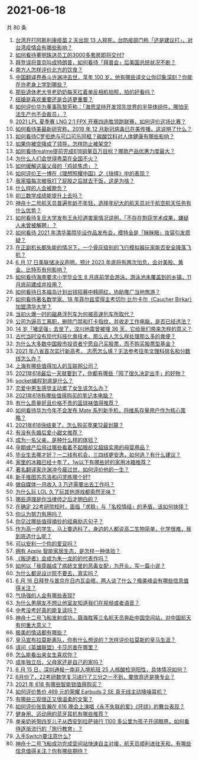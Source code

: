 # 2021-06-18

共 80 条

<!-- BEGIN -->
<!-- 最后更新时间 Fri Jun 18 2021 08:11:27 GMT+0800 (China Standard Time) -->

1. [台湾开打阿斯利康疫苗 2 天出现 13
   人猝死，台防疫部门称「还是建议打」，对台湾疫情会有哪些影响？](https://www.zhihu.com/question/465590341)
2. [如何看待董明珠送员工的3000多套房即将交付?](https://www.zhihu.com/question/465190639)
3. [拜登误将普京叫成特朗普，如何看待「拜普会」后美国总统状况不断？](https://www.zhihu.com/question/465544690)
4. [南方人怎样评价北方的饮食？](https://www.zhihu.com/question/31894251)
5. [中国翻译界泰斗许渊冲去世，享年 100
   岁，他有哪些译文让你印象深刻？你能在许老身上学到哪些？](https://www.zhihu.com/question/465502478)
6. [那些退休老大爷老奶奶每天扛着单反相机拍照，拍的好看吗？](https://www.zhihu.com/question/427864597)
7. [结婚是喜欢重要还是合适更重要？](https://www.zhihu.com/question/418802722)
8. [如何评价华为董事陈黎芳称：「海思坚持开发领先世界的半导体组件，哪怕无法生产也不会裁员」？](https://www.zhihu.com/question/464967844)
9. [2021 LPL 夏季赛 LNG 2:1 FPX
   开赛四连胜领跑联赛，如何评价这场比赛？](https://www.zhihu.com/question/465588866)
10. [如何看待美最新研究称，2019 年 12
    月新冠病毒已在美传播，这说明了什么？](https://www.zhihu.com/question/465273612)
11. [如何看待C罗拒绝与可口可乐同框？碳酸饮料对人体健康有哪些影响？](https://www.zhihu.com/question/465111118)
12. [如果你被空降成了领导，怎样防止被架空?](https://www.zhihu.com/question/58585512)
13. [如何看待realme提前完成618销量百万目标？哪款产品优惠力度最大？](https://www.zhihu.com/question/465333482)
14. [为什么人们会觉得粤菜在全国不火？](https://www.zhihu.com/question/420721242)
15. [如何缓解这届父母的「鸡娃焦虑」？](https://www.zhihu.com/question/451871565)
16. [如何评价王一博在《理想照耀中国》之《抉择》中的表现？](https://www.zhihu.com/question/465621952)
17. [我家猫每次被我打了屁股之后就去干饭，这是为啥？](https://www.zhihu.com/question/465059360)
18. [什么样的人会被欺负？](https://www.zhihu.com/question/460063819)
19. [初三数学成绩能提升上去吗？](https://www.zhihu.com/question/350482902)
20. [神舟十二号航天员普遍年龄不年轻，选择年纪大的航天员对于航空航天任务有什么优势？](https://www.zhihu.com/question/465284337)
21. [如何看待复旦大学发布王永珍遇害案情况说明，「不存在剽窃学术成果，嫌疑人未曾被解聘」？](https://www.zhihu.com/question/465629537)
22. [如何看待 2021
    年清华美院毕设作品发布会，模特全是「眯眯眼」妆容引发质疑？](https://www.zhihu.com/question/464319655)
23. [在正副机长都失能的情况下，一个骨灰级别的飞行模拟器玩家能否安全降落飞机？](https://www.zhihu.com/question/412412871)
24. [6 月 17 日美联储决议声明，预计 2023
    年底将有两次加息，会对美股、黄金、比特币有何影响？](https://www.zhihu.com/question/465456246)
25. [如何看待海南要求小学毕业生 8 月底前学会游泳，游泳池未覆盖到的乡镇，11
    月底前建成并投用？](https://www.zhihu.com/question/465307248)
26. [如何看待日本福岛计划出钱招募中韩网红，协助推广当地旅游？](https://www.zhihu.com/question/465371058)
27. [如何看待著名数学家、18 年菲尔兹奖得主考切尔·比尔卡尔（Caucher
    Birkar）加盟清华大学？](https://www.zhihu.com/question/464844610)
28. [当初火爆一时的磁悬浮列车为何被高速列车所取代？](https://www.zhihu.com/question/352230599)
29. [公司为逼员工离职，删除门禁和打卡指纹，并收走工作电脑，是否已经违法？](https://www.zhihu.com/question/458446577)
30. [14 岁「猪坚强」去世了，汶川地震曾被埋 36
    天，它给我们带来怎样的意义？](https://www.zhihu.com/question/465481304)
31. [古代当时没有现代科技化粪技术，那么古人怎么样处理那么多的粪便？](https://www.zhihu.com/question/464580573)
32. [为什么大多数中国股市投资者宁愿自己买股票，而不购买股票型基金？](https://www.zhihu.com/question/32166514)
33. [2021 年八省首次实行新高考，
    志愿怎么填？无法参考往年文理科排名和分数线怎么办？](https://www.zhihu.com/question/460011388)
34. [上海有哪些值得加入的互联网公司？](https://www.zhihu.com/question/19596230)
35. [2021年618最后一天就要到了，你都有哪些「囤了很久决定出手」的好物？](https://www.zhihu.com/question/465446335)
36. [socket编程到底是什么？](https://www.zhihu.com/question/29637351)
37. [恋爱中男生感觉主动累了女生该怎么办？](https://www.zhihu.com/question/330148026)
38. [2021年618有哪些值得购买的笔记本电脑？](https://www.zhihu.com/question/456023623)
39. [有什么质量好且价格不贵的篮球袜值得推荐？](https://www.zhihu.com/question/321288348)
40. [如何看待华为今年不会发布 Mate
    系列新手机，将维系存量用户作为核心策略？](https://www.zhihu.com/question/465383357)
41. [2021年618快结束了，怎么购买苹果12最划算？](https://www.zhihu.com/question/462778845)
42. [有没有先婚后爱小甜文推荐？](https://www.zhihu.com/question/458377910)
43. [成为一名父亲，是种什么样的体验？](https://www.zhihu.com/question/300110433)
44. [孕期或产后用过哪些看着不起眼却又超级实用的母婴用品？](https://www.zhihu.com/question/459164183)
45. [毕业生去哪才好？一二线有机会，三四线更安逸，如何选？有什么建议？](https://www.zhihu.com/question/465351556)
46. [家里的冰箱已经十年了，1w以下有哪些好的家用冰箱推荐？](https://www.zhihu.com/question/27522423)
47. [著名翻译家许渊冲今晨过世，如何评价他的一生？](https://www.zhihu.com/question/465500510)
48. [新手推图苏苏洛和闪灵练哪个好?](https://www.zhihu.com/question/464295008)
49. [做自媒体一月收入 3 万还需要出去工作吗？](https://www.zhihu.com/question/457544338)
50. [为什么玩 LOL 久了玩其他游戏都索然无味？](https://www.zhihu.com/question/462644970)
51. [哪些道理是你当律师之后才明白的？](https://www.zhihu.com/question/437922823)
52. [在确定
    22考研院校时，面临「求稳」与「名校情结」的矛盾，该如何抉择？](https://www.zhihu.com/question/465528736)
53. [你认为努力有用吗？](https://www.zhihu.com/question/461687086)
54. [你见过哪些值得摘抄的经典励志句子？](https://www.zhihu.com/question/447620837)
55. [作为高一的学生，马上要选科了，身边的人都说高二生物简单，化学很难，我到底选什么呢？](https://www.zhihu.com/question/465012259)
56. [可以安利一个你的爱豆吗？](https://www.zhihu.com/question/464244516)
57. [拥有 Apple 智能家居生态，是怎样一种体验？](https://www.zhihu.com/question/462758380)
58. [《叛逆者》会成为朱一龙的的代表作吗？](https://www.zhihu.com/question/464344697)
59. [如何以「我穿越成了病娇文里的恶毒女配」为开头，写一篇小说？](https://www.zhihu.com/question/463353580)
60. [为什么都说设计院不要去，真实吗？](https://www.zhihu.com/question/401676772)
61. [6 月 16
    日拜登与普京在日内瓦会晤，两人谈了什么？俄美峰会有哪些信息值得关注？](https://www.zhihu.com/question/465409295)
62. [气场强的人会有哪些表现?](https://www.zhihu.com/question/25151940)
63. [为什么男朋友不想让他室友知道我们在视频或者语音？](https://www.zhihu.com/question/465047050)
64. [中考没考好真的能复读吗？](https://www.zhihu.com/question/463329359)
65. [神舟十二号飞船发射成功，聂海胜等三名航天员奔赴中国空间站，对中国航天有何重大意义？](https://www.zhihu.com/question/465393063)
66. [极美的情话都有哪些？](https://www.zhihu.com/question/462730865)
67. [皇马宣布拉莫斯离队，你有什么想说的？怎样评价拉莫斯的皇马生涯？](https://www.zhihu.com/question/465466090)
68. [请问《英雄联盟》卡莎厉害在哪里？](https://www.zhihu.com/question/464172547)
69. [怎么能看出来女生喜欢你？](https://www.zhihu.com/question/453143428)
70. [成年独立后，父母家还是自己的家吗？](https://www.zhihu.com/question/465591269)
71. [6 月 15 日，深圳通报一南非入境航班 25
    人核酸检测阳性，具体情况如何？](https://www.zhihu.com/question/465324619)
72. [6月份了，22考研数学复习进行了三分之一不到，要放弃还是换专业？](https://www.zhihu.com/question/464449112)
73. [2021 年 618 有哪些智能锁值得购买？](https://www.zhihu.com/question/465401695)
74. [如何评价售价 469 元的荣耀 Earbuds 2 SE
    真无线主动降噪耳机？](https://www.zhihu.com/question/465408645)
75. [有哪些三观很正又很温柔的文案？](https://www.zhihu.com/question/458254625)
76. [如何评价张哲瀚在 616
    晚会上演唱《永不失联的爱》《环绕》的舞台表现？](https://www.zhihu.com/question/465329816)
77. [健身用、运动用的蓝牙耳机有哪些推荐？](https://www.zhihu.com/question/43456110)
78. [单亲奶爸带四岁儿子从西安到拉萨骑行 1100
    多公里为孩子开阔眼界，如何看待逐渐流行的「旅行教育」？](https://www.zhihu.com/question/465096300)
79. [入手Switch要注意什么?](https://www.zhihu.com/question/316296166)
80. [神舟十二号飞船成功完成空间站快速自主对接，航天员顺利进驻天和，有哪些信息值得关注？你有哪些期待？](https://www.zhihu.com/question/465284083)

<!-- END -->
